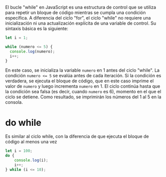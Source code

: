El bucle "while" en JavaScript es una estructura de control que se utiliza para repetir un bloque de código mientras se cumpla una condición específica. A diferencia del ciclo "for", el ciclo "while" no requiere una inicialización ni una actualización explícita de una variable de control. Su sintaxis básica es la siguiente:

```js
let i = 1;

while (numero <= 5) {
  console.log(numero);
  i++;
}
```

En este caso, se inicializa la variable `numero` en 1 antes del ciclo "while". La condición `numero <= 5` se evalúa antes de cada iteración. Si la condición es verdadera, se ejecuta el bloque de código, que en este caso imprime el valor de `numero` y luego incrementa `numero` en 1. El ciclo continúa hasta que la condición sea falsa (es decir, cuando `numero` es 6), momento en el que el ciclo se detiene. Como resultado, se imprimirán los números del 1 al 5 en la consola.

# do while

Es similar al ciclo while, con la diferencia de que ejecuta el bloque de código al menos una vez
```js
let i = 100;
do {
	console.log(i);
	i++;
} while (i <= 10);
```